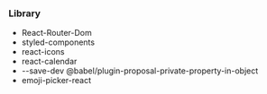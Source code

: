 ### Library
- React-Router-Dom
- styled-components
- react-icons
- react-calendar
- --save-dev @babel/plugin-proposal-private-property-in-object
- emoji-picker-react
